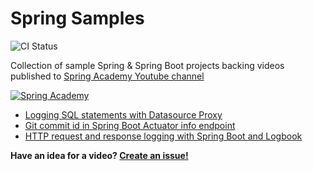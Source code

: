 # Spring Samples

![CI Status](https://github.com/spring-academy/spring-samples/workflows/Java%20CI%20with%20Maven/badge.svg)

Collection of sample Spring & Spring Boot projects backing videos published to [Spring Academy Youtube channel](https://www.youtube.com/channel/UCslYinLbZnzzUdG0BMaiDKw)

[![Spring Academy ](https://i.imgur.com/IoPYqjS.jpg)](https://www.youtube.com/channel/UCslYinLbZnzzUdG0BMaiDKw)

- [Logging SQL statements with Datasource Proxy](https://github.com/spring-academy/spring-samples/tree/master/logging-sql-datasource-proxy)
- [Git commit id in Spring Boot Actuator info endpoint](https://github.com/spring-academy/spring-samples/tree/master/git-commit-actuator)
- [HTTP request and response logging with Spring Boot and Logbook](https://github.com/spring-academy/spring-samples/tree/master/http-logging-with-logbook)

**Have an idea for a video? [Create an issue!](https://github.com/spring-academy/spring-samples/issues/new/)**
